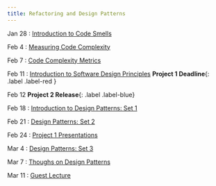 ```yaml
---
title: Refactoring and Design Patterns
---
```


Jan 28
: [Introduction to Code Smells](#)

Feb 4
: [Measuring Code Complexity](#)

Feb 7
: [Code Complexity Metrics](#)

Feb 11
: [Introduction to Software Design Principles](#) **Project 1 Deadline**{: .label .label-red }

Feb 12
**Project 2 Release**{: .label .label-blue}

Feb 18
: [Introduction to Design Patterns: Set 1](#)

Feb 21
: [Design Patterns: Set 2](#)

Feb 24
: [Project 1 Presentations](#)

Mar 4
: [Design Patterns: Set 3](#)


Mar 7
: [Thoughs on Design Patterns](#)


Mar 11
: [Guest Lecture](#)